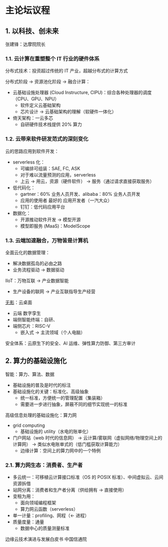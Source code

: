# 主论坛议程

## 1. 以科技、创未来

张建锋：达摩院院长

### 1.1. 云计算在重塑整个 IT 行业的硬件体系

分布式技术：投资超过传统的 IT 产业，超越分布式的计算方式

分布式阶段 -> 资源池化阶段 -> 融合计算：

- 云基础设施处理器 (Cloud Instructure, CIPU)：综合各种处理器的调度（CPU、GPU、NPU）
  - 软件定义云基础架构
  - 芯片设计 -> 云基础架构的理解（软硬件一体化）
- 倚天架构：一云多芯
  - 自研硬件技术栈提供 20% 算力

### 1.2. 云带来软件研发范式的深刻变化

云的思路应用到软件开发：

- serverless 化：
  - 可编排可组装：SAE, FC, ASK
  - 对于难以流量预测的应用，serverless
  - 上云 -> 用云，资源（硬件软件） -> 服务（通过请求直接获取服务）
- 低代码化：
  - gartner：60% 业务人员开发、alibaba：80% 业务人员开发
  - 应用的使用者 最好的 应用开发者（一汽大众）
  - 钉钉：低代码应用平台
- 数据化：
  - 开源推动软件开发 -> 模型开源
  - 模型即服务 (MaaS)：ModelScope

### 1.3. 云端加速融合，万物皆是计算机

全面云化的数据管理：

- 解决数据孤岛的必由之路
- 业务流程驱动 -> 数据驱动

IIoT：万物互联 -> 产业数据智能

- 生产设备的联网 -> 产业互联指导生产经营

[无影](https://www.aliyun.com/product/ecs/wuying)：云桌面

- 云端 数字孪生
- 端侧智能终端：自研、
- 端侧芯片：RISC-V
  - 嵌入式 -> 主流领域（个人电脑）

安全体系：云原生下的安全、AI 运维、弹性算力防御、第三方审计

## 2. 算力的基础设施化

智能：算力、算法、数据

- 基础设施的普及是时代的标注
- 基础设施化的关键：标准化、高级抽象
  - 统一标准，方便统一的管理配置（集装箱）
  - 需要进一步进行抽象，屏蔽不同的细节实现统一的标准

高级信息处理的基础设施化：算力网

- grid computing
  - 基础设施的 utility（水电的账单化）
- 门户网站（web 时代的信息网） -> 云计算/雾联网（虚拟网络/物理空间上的计算网） -> 类似水电账单式的（低门槛获取计算能力）
  - 边缘计算：空间上的算力网中的一个特例

### 2.1. 算力网生态：消费者、生产者

- 多云统一：可移植云计算接口标准（OS 的 POSIX 标准）、中间虚拟云、云间资源拆借
- 站网分离：消费者和生产者分离（供给拥有 -> 直接使用）
- 变租为用：
  - 面向领域编程框架
  - 算力网云函数（serverless）
- 单一计量：profiling、网程（<- 进程）
- 质量度量：通量
  - 数据中心的质量测量标准

边缘云技术演进与发展白皮书 中国信通院
